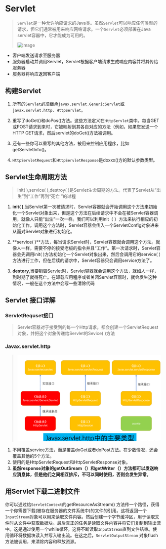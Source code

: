 # Servlet

> `Servlet`是一种允许响应请求的Java类。虽然`Servlet`可以响应任何类型的请求，但它们通常被用来响应网络请求。一个`Servlet`必须部署在Java servlet容器中，它才能成为可用的。
>
> ![image](https://img-blog.csdnimg.cn/2018120522281643.gif)

- 客户端发送请求至服务器
- 服务器启动并调用Servlet，Servlet根据客户端请求生成响应内容并将其传给服务器
- 服务器将响应返回客户端

## 构建Servlet

1. 所有的`Servlet`必须继承`javax.servlet.GenericServlet`或`javax.servlet.http. HttpServlet`。

2. 重写了doGet()和doPos()方法。这些方法定义在`HttpServlet`类中。每当GET或POST请求到来时，它被映射到其各自对应的方法（例如，如果您发送一个 HTTP GET请求，然后servlet的doGet()方法被调用。

3. 还有一些你可以重写的其他方法，被用来控制应用程序，比如getServletInfo()。

4. `HttpServletRequest`和`HttpServletResponse`是doxxx()方的默认参数类型。

## Servlet生命周期方法

> init( ),service( ),destroy( )是Servlet生命周期的方法。代表了Servlet从“出生”到“工作”再到“死亡 ”的过程

1. **init( )**,当Servlet第一次被请求时，Servlet容器就会开始调用这个方法来初始化一个Servlet对象出来，但是这个方法在后续请求中不会在被Servlet容器调用，就像人只能“出生”一次一样。我们可以利用init（ ）方法来执行相应的初始化工作。调用这个方法时，Servlet容器会传入一个ServletConfig对象进来从而对Servlet对象进行初始化。

2. **service( )**方法，每当请求Servlet时，Servlet容器就会调用这个方法。就像人一样，需要不停的接受老板的指令并且“工作”。第一次请求时，Servlet容器会先调用init( )方法初始化一个Servlet对象出来，然后会调用它的service( )方法进行工作，但在后续的请求中，Servlet容器只会调用service方法了。

3. **destory**,当要销毁Servlet时，Servlet容器就会调用这个方法，就如人一样，到时期了就得死亡。在卸载应用程序或者关闭Servlet容器时，就会发生这种情况，一般在这个方法中会写一些清除代码

## Servlet 接口详解

### ServletRequset接口

> Servlet容器对于接受到的每一个Http请求，都会创建一个ServletRequest对象，并把这个对象传递给Servlet的Sevice( )方法

### Javax.servlet.http

> ![image-20201024183118825](https://raw.githubusercontent.com/TestLove/Pictures/pictures/img/image-20201024183118825.png)

1. 不用覆盖service方法，而是覆盖doGet或者doPost方法。在少数情况，还会覆盖其他的5个方法。
2. 使用的是HttpServletRequest和HttpServletResponse对象。
3. **虽然response对象的getOutSream（）和getWriter（）方法都可以发送响应消息体，但是他们之间相互排斥，不可以同时使用，否则会发生异常。**



## 用Servlet下载二进制文件

你可以通过给`ServletContext`的getResourceAsStream() 方法传一个路径，获得一个你需要下载(被存在服务器的文件系统中)的文件的引用。这将返回一个`InputStream`对象可以用来读取文件内容。然后创建一个字节缓冲区，用于读取文件时从文件中获取数据块。最后真正的任务是读取文件内容并将它们复制到输出流中。这是通过使用一个while循环，这将不断读取`InputStream`直到文件结束。使用循环将数据块读入并写入输出流。在这之后，`ServletOutputStream` 对象flush方法被调用，来清除内容和释放资源。